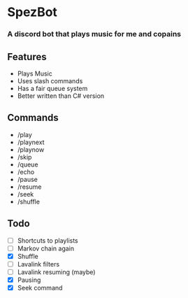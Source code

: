 # SpezBot
### A discord bot that plays music for me and copains

## Features
- Plays Music
- Uses slash commands
- Has a fair queue system
- Better written than C# version

## Commands
- /play
- /playnext
- /playnow
- /skip
- /queue
- /echo
- /pause
- /resume
- /seek
- /shuffle

## Todo
- [ ] Shortcuts to playlists
- [ ] Markov chain again
- [x] Shuffle
- [ ] Lavalink filters
- [ ] Lavalink resuming (maybe)
- [x] Pausing
- [x] Seek command